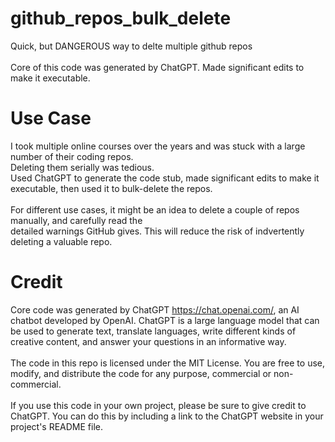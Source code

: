 # github_repos_bulk_delete
Quick, but DANGEROUS way to delte multiple github repos
<br>
<br>
Core of this code was generated by ChatGPT.  Made significant edits to make it executable.

# Use Case
I took multiple online courses over the years and was stuck with a large number of their coding repos.
<br>Deleting them serially was tedious.
<br>Used ChatGPT to generate the code stub, made significant edits to make it executable, then used it to bulk-delete the repos.
<br>
<br>
For different use cases, it might be an idea to delete a couple of repos manually, and carefully read the 
<br>
detailed warnings GitHub gives.  This will reduce the risk of indvertently deleting a valuable repo.

# Credit
Core code was generated by ChatGPT <https://chat.openai.com/>, an AI chatbot developed by OpenAI. 
ChatGPT is a large language model that can be used to generate text, translate languages, write 
different kinds of creative content, and answer your questions in an informative way.
<br>
<br>
The code in this repo is licensed under the MIT License. You are free to use, modify, and distribute
the code for any purpose, commercial or non-commercial.
<br>
<br>
If you use this code in your own project, please be sure to give credit to ChatGPT. You can do this
by including a link to the ChatGPT website in your project's README file.
